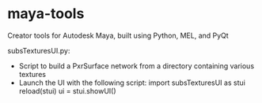 # maya-tools
Creator tools for Autodesk Maya, built using Python, MEL, and PyQt

subsTexturesUI.py:

- Script to build a PxrSurface network from a directory containing various textures
- Launch the UI with the following script:
import subsTexturesUI as stui
reload(stui)
ui = stui.showUI()





